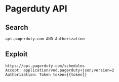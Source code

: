 # Pagerduty API

## Search

```
api.pagerduty.com AND Authorization
```

## Exploit

```
https://api.pagerduty.com/schedules
Accept: application/vnd.pagerduty+json;version=2
Authorization: Token token={{token}}
```
